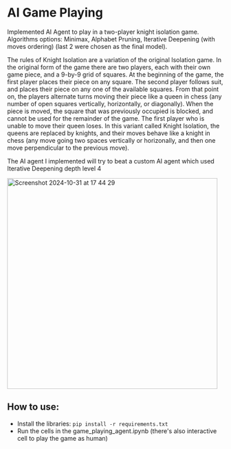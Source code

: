 # AI Game Playing
Implemented AI Agent to play in a two-player knight isolation game.
Algorithms options: Minimax, Alphabet Pruning, Iterative Deepening (with moves ordering) (last 2 were chosen as the final model).

The rules of Knight Isolation are a variation of the original Isolation game. In the original form of the game there are two players, each with their own game piece, and a 9-by-9 grid of squares. At the beginning of the game, the first player places their piece on any square. The second player follows suit, and places their piece on any one of the available squares. From that point on, the players alternate turns moving their piece like a queen in chess (any number of open squares vertically, horizontally, or diagonally). When the piece is moved, the square that was previously occupied is blocked, and cannot be used for the remainder of the game. The first player who is unable to move their queen loses. In this variant called Knight Isolation, the queens are replaced by knights, and their moves behave like a knight in chess (any move going two spaces vertically or horizonally, and then one move perpendicular to the previous move).

The AI agent I implemented will try to beat a custom AI agent which used Iterative Deepening depth level 4

<img width="489" alt="Screenshot 2024-10-31 at 17 44 29" src="https://github.com/user-attachments/assets/d7d5086d-2484-48e7-9adc-d80b61f08660">


## How to use:
- Install the libraries: `pip install -r requirements.txt`
- Run the cells in the game_playing_agent.ipynb (there's also interactive cell to play the game as human)
